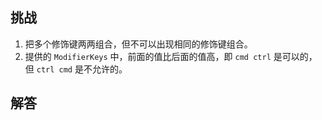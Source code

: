 ## 挑战



1. 把多个修饰键两两组合，但不可以出现相同的修饰键组合。
2. 提供的 `ModifierKeys` 中，前面的值比后面的值高，即 `cmd ctrl` 是可以的，但 `ctrl cmd` 是不允许的。


## 解答

